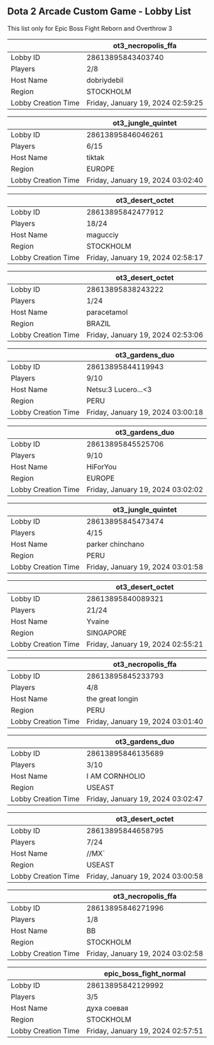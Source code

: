## Dota 2 Arcade Custom Game - Lobby List

This list only for Epic Boss Fight Reborn and Overthrow 3

|  | ot3_necropolis_ffa |
| ------ | ------ |
| Lobby ID | 28613895843403740 |
| Players | 2/8 |
| Host Name | dobriydebil |
| Region | STOCKHOLM |
| Lobby Creation Time | Friday, January 19, 2024 02:59:25 |


|  | ot3_jungle_quintet |
| ------ | ------ |
| Lobby ID | 28613895846046261 |
| Players | 6/15 |
| Host Name | tiktak |
| Region | EUROPE |
| Lobby Creation Time | Friday, January 19, 2024 03:02:40 |


|  | ot3_desert_octet |
| ------ | ------ |
| Lobby ID | 28613895842477912 |
| Players | 18/24 |
| Host Name | magucciy |
| Region | STOCKHOLM |
| Lobby Creation Time | Friday, January 19, 2024 02:58:17 |


|  | ot3_desert_octet |
| ------ | ------ |
| Lobby ID | 28613895838243222 |
| Players | 1/24 |
| Host Name | paracetamol |
| Region | BRAZIL |
| Lobby Creation Time | Friday, January 19, 2024 02:53:06 |


|  | ot3_gardens_duo |
| ------ | ------ |
| Lobby ID | 28613895844119943 |
| Players | 9/10 |
| Host Name | Netsu:3 Lucero...<3 |
| Region | PERU |
| Lobby Creation Time | Friday, January 19, 2024 03:00:18 |


|  | ot3_gardens_duo |
| ------ | ------ |
| Lobby ID | 28613895845525706 |
| Players | 9/10 |
| Host Name | HiForYou |
| Region | EUROPE |
| Lobby Creation Time | Friday, January 19, 2024 03:02:02 |


|  | ot3_jungle_quintet |
| ------ | ------ |
| Lobby ID | 28613895845473474 |
| Players | 4/15 |
| Host Name | parker chinchano |
| Region | PERU |
| Lobby Creation Time | Friday, January 19, 2024 03:01:58 |


|  | ot3_desert_octet |
| ------ | ------ |
| Lobby ID | 28613895840089321 |
| Players | 21/24 |
| Host Name | Yvaine |
| Region | SINGAPORE |
| Lobby Creation Time | Friday, January 19, 2024 02:55:21 |


|  | ot3_necropolis_ffa |
| ------ | ------ |
| Lobby ID | 28613895845233793 |
| Players | 4/8 |
| Host Name | the great longin |
| Region | PERU |
| Lobby Creation Time | Friday, January 19, 2024 03:01:40 |


|  | ot3_gardens_duo |
| ------ | ------ |
| Lobby ID | 28613895846135689 |
| Players | 3/10 |
| Host Name | I AM CORNHOLIO |
| Region | USEAST |
| Lobby Creation Time | Friday, January 19, 2024 03:02:47 |


|  | ot3_desert_octet |
| ------ | ------ |
| Lobby ID | 28613895844658795 |
| Players | 7/24 |
| Host Name | //MX` |
| Region | USEAST |
| Lobby Creation Time | Friday, January 19, 2024 03:00:58 |


|  | ot3_necropolis_ffa |
| ------ | ------ |
| Lobby ID | 28613895846271996 |
| Players | 1/8 |
| Host Name | BB |
| Region | STOCKHOLM |
| Lobby Creation Time | Friday, January 19, 2024 03:02:58 |


|  | epic_boss_fight_normal |
| ------ | ------ |
| Lobby ID | 28613895842129992 |
| Players | 3/5 |
| Host Name | духа соевая |
| Region | STOCKHOLM |
| Lobby Creation Time | Friday, January 19, 2024 02:57:51 |


